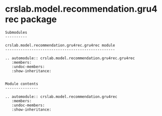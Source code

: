 crslab.model.recommendation.gru4rec package
===========================================

```eval_rst
Submodules
----------

crslab.model.recommendation.gru4rec.gru4rec module
--------------------------------------------------

.. automodule:: crslab.model.recommendation.gru4rec.gru4rec
   :members:
   :undoc-members:
   :show-inheritance:


Module contents
---------------

.. automodule:: crslab.model.recommendation.gru4rec
   :members:
   :undoc-members:
   :show-inheritance:
```